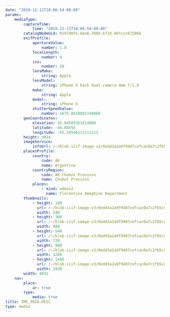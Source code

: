```yaml
---
date: "2019-12-11T10:06:54-08:00"
params:
    mediaType:
        captureTime:
            time: "2019-12-11T10:06:54-08:00"
        catalogNodeUid: 0197d0fe-b6a6-7689-bf2d-b6fccc67506b
        exifProfile:
            apertureValue:
                number: 1.8
            focalLength:
                number: 4
            iso:
                number: 20
            lensMake:
                string: Apple
            lensModel:
                string: iPhone X back dual camera 4mm f/1.8
            make:
                string: Apple
            model:
                string: iPhone X
            shutterSpeedValue:
                number: 1675.0418882744868
        geoCoordinates:
            elevation: 55.64503351614869
            latitude: -44.04555
            longitude: -65.24546111111111
        height: 3024
        imageService:
            infoUrl: /~/blob-iiif-image-v3/0edd3a2a9f9407cefcac0a7c2fb5cdd9ea729f207f15902ebfbb9545099f4c72/info.json
        placesProfile:
            country:
                code: AR
                name: Argentina
            countryRegion:
                code: AR-Chubut Province
                name: Chubut Province
            places:
                - kind: admin2
                  name: Florentino Ameghino Department
        thumbnails:
            - height: 180
              url: /~/blob-iiif-image-v3/0edd3a2a9f9407cefcac0a7c2fb5cdd9ea729f207f15902ebfbb9545099f4c72/full/240%2C180/0/default.jpg
              width: 240
            - height: 360
              url: /~/blob-iiif-image-v3/0edd3a2a9f9407cefcac0a7c2fb5cdd9ea729f207f15902ebfbb9545099f4c72/full/480%2C360/0/default.jpg
              width: 480
            - height: 540
              url: /~/blob-iiif-image-v3/0edd3a2a9f9407cefcac0a7c2fb5cdd9ea729f207f15902ebfbb9545099f4c72/full/720%2C540/0/default.jpg
              width: 720
            - height: 960
              url: /~/blob-iiif-image-v3/0edd3a2a9f9407cefcac0a7c2fb5cdd9ea729f207f15902ebfbb9545099f4c72/full/1280%2C960/0/default.jpg
              width: 1280
            - height: 1440
              url: /~/blob-iiif-image-v3/0edd3a2a9f9407cefcac0a7c2fb5cdd9ea729f207f15902ebfbb9545099f4c72/full/1920%2C1440/0/default.jpg
              width: 1920
        width: 4032
    nav:
        place:
            ar: true
        type:
            media: true
title: IMG_9026.HEIC
type: media
---
```

